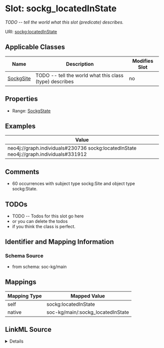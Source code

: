 

# Slot: sockg_locatedInState


_TODO -- tell the world what this slot (predicate) describes._





URI: [sockg:locatedInState](http://www.semanticweb.org/sockg/ontologies/2024/0/soil-carbon-ontology/locatedInState)



<!-- no inheritance hierarchy -->





## Applicable Classes

| Name | Description | Modifies Slot |
| --- | --- | --- |
| [SockgSite](../classes/SockgSite.md) | TODO -- tell the world what this class (type) describes |  no  |







## Properties

* Range: [SockgState](../classes/SockgState.md)






## Examples

| Value |
| --- |
| neo4j://graph.individuals#230736 sockg:locatedInState neo4j://graph.individuals#331912 |

## Comments

* 60 occurrences with subject type sockg:Site and object type sockg:State.

## TODOs

* TODO -- Todos for this slot go here
* or you can delete the todos
* if you think the class is perfect.

## Identifier and Mapping Information







### Schema Source


* from schema: soc-kg/main




## Mappings

| Mapping Type | Mapped Value |
| ---  | ---  |
| self | sockg:locatedInState |
| native | soc-kg/main/:sockg_locatedInState |




## LinkML Source

<details>
```yaml
name: sockg_locatedInState
description: TODO -- tell the world what this slot (predicate) describes.
todos:
- TODO -- Todos for this slot go here
- or you can delete the todos
- if you think the class is perfect.
comments:
- 60 occurrences with subject type sockg:Site and object type sockg:State.
examples:
- value: neo4j://graph.individuals#230736 sockg:locatedInState neo4j://graph.individuals#331912
from_schema: soc-kg/main
rank: 1000
slot_uri: sockg:locatedInState
alias: sockg_locatedInState
domain_of:
- sockg_Site
range: sockg_State

```
</details>